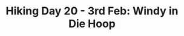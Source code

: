 ---
layout: post
title: "Hiking Day 20 - 3rd Feb: Windy in Die Hoop"
day_number: 20
post_id: NULL
hike_date: 2009-02-03
km: 28.3
map_number: 11A
destination: Skipskop
overnight: Beach
terrain: Beach
nature_reserve: 
notes: NULL
start_coord_lat: NULL
start_coord_long: NULL
end_coord_lat: -34.505183
end_coord_long: 20.452083
start_coord: NULL
destination_coord: 
file_name: 02-03.jpg
description: Looking out the tent...
link: http://www.cape2kosi.com/2009/02/03/hiking-day-20/
---